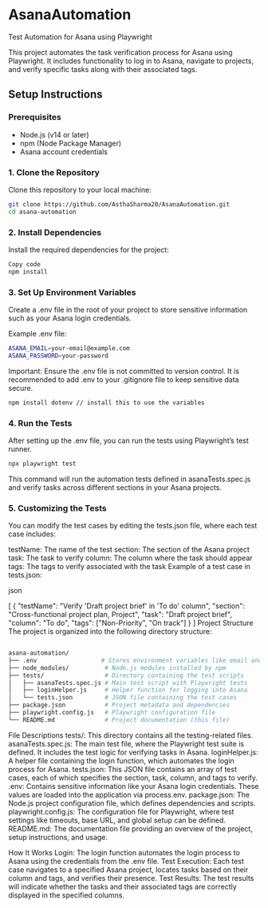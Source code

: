 # AsanaAutomation

Test Automation for Asana using Playwright

This project automates the task verification process for Asana using Playwright. It includes functionality to log in to Asana, navigate to projects, and verify specific tasks along with their associated tags.

## Setup Instructions

### Prerequisites
- Node.js (v14 or later)
- npm (Node Package Manager)
- Asana account credentials

### 1. Clone the Repository
Clone this repository to your local machine:

```bash
git clone https://github.com/AsthaSharma20/AsanaAutomation.git
cd asana-automation
```
### 2. Install Dependencies
Install the required dependencies for the project:

```bash
Copy code
npm install
```
### 3. Set Up Environment Variables
Create a .env file in the root of your project to store sensitive information such as your Asana login credentials.

Example .env file:

```bash
ASANA_EMAIL=your-email@example.com
ASANA_PASSWORD=your-password
```
Important: Ensure the .env file is not committed to version control. It is recommended to add .env to your .gitignore file to keep sensitive data secure.

```bash
npm install dotenv // install this to use the variables
```
### 4. Run the Tests
After setting up the .env file, you can run the tests using Playwright’s test runner.

```bash
npx playwright test
```
This command will run the automation tests defined in asanaTests.spec.js and verify tasks across different sections in your Asana projects.

### 5. Customizing the Tests
You can modify the test cases by editing the tests.json file, where each test case includes:

testName: The name of the test
section: The section of the Asana project
task: The task to verify
column: The column where the task should appear
tags: The tags to verify associated with the task
Example of a test case in tests.json:

json

[
    {
        "testName": "Verify 'Draft project brief' in 'To do' column",
        "section": "Cross-functional project plan, Project",
        "task": "Draft project brief",
        "column": "To do",
        "tags": ["Non-Priority", "On track"]
    }
]
Project Structure
The project is organized into the following directory structure:

```bash

asana-automation/
├── .env                  # Stores environment variables like email and password for login
├── node_modules/          # Node.js modules installed by npm
├── tests/                 # Directory containing the test scripts
│   ├── asanaTests.spec.js # Main test script with Playwright tests
│   ├── loginHelper.js     # Helper function for logging into Asana
│   └── tests.json         # JSON file containing the test cases
├── package.json           # Project metadata and dependencies
├── playwright.config.js   # Playwright configuration file
└── README.md              # Project documentation (this file)
```

File Descriptions
tests/: This directory contains all the testing-related files.
asanaTests.spec.js: The main test file, where the Playwright test suite is defined. It includes the test logic for verifying tasks in Asana.
loginHelper.js: A helper file containing the login function, which automates the login process for Asana.
tests.json: This JSON file contains an array of test cases, each of which specifies the section, task, column, and tags to verify.
.env: Contains sensitive information like your Asana login credentials. These values are loaded into the application via process.env.
package.json: The Node.js project configuration file, which defines dependencies and scripts.
playwright.config.js: The configuration file for Playwright, where test settings like timeouts, base URL, and global setup can be defined.
README.md: The documentation file providing an overview of the project, setup instructions, and usage.

How It Works
Login: The login function automates the login process to Asana using the credentials from the .env file.
Test Execution: Each test case navigates to a specified Asana project, locates tasks based on their column and tags, and verifies their presence.
Test Results: The test results will indicate whether the tasks and their associated tags are correctly displayed in the specified columns.